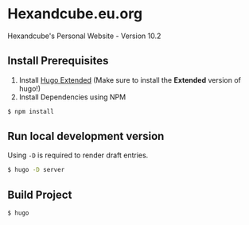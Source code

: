 # Hexandcube.eu.org

Hexandcube's Personal Website - Version 10.2

## Install Prerequisites

1. Install [Hugo Extended](https://gohugo.io/getting-started/installing/) (Make sure to install the **Extended** version of hugo!)
2. Install Dependencies using NPM

```bash
$ npm install
```

## Run local development version

Using `-D` is required to render draft entries.

```bash
$ hugo -D server
```

## Build Project

```bash
$ hugo 
```
